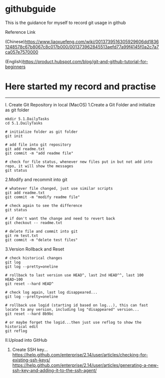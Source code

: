 # githubguide
This is the guidance for myself to record git usage in github

Reference Link

(Chinese)https://www.liaoxuefeng.com/wiki/0013739516305929606dd18361248578c67b8067c8c017b000/001373962845513aefd77a99f4145f0a2c7a7ca057e7570000

(English)https://product.hubspot.com/blog/git-and-github-tutorial-for-beginners

# Here started my record and practise
----------------------------------------------------
I. Create Git Repository in local (MacOS)
1.Create a Git Folder and initialize as git folder
```terminal
mkdir 5.1.DailyTasks
cd 5.1.DailyTasks

# initialize folder as git folder
git init

# add file into git repository
git add readme.txt
git commit -m "add readme file"

# check for file status, whenever new files put in but not add into repo, it will show the messages
git status
```

2.Modify and recommit into git
```terminal
# whatever file changed, just use similar scripts
git add readme.txt
git commit -m "modify readme file"

# check again to see the difference
git status

# if don't want the change and need to revert back
git checkout -- readme.txt

# delete file and commit into git
git rm test.txt
git commit -m "delete test files"
```

3.Version Rollback and Reset
```terminal
# check historical changes
git log
git log --pretty=oneline

# rollback to last version use HEAD^, last 2nd HEAD^^, last 100 HEAD~100
git reset --hard HEAD^

# check log again, last log disappeared...
git log --pretty=oneline

# rollback use logid (starting id based on log...), this can fast locate to any version, including log "disappeared" version...
git reset --hard 8b9bc

# or maybe forget the logid...then just use reflog to show the historical edit
git reflog
```

II.Upload into GitHub
1. Create SSH key...
https://help.github.com/enterprise/2.14/user/articles/checking-for-existing-ssh-keys/
https://help.github.com/enterprise/2.14/user/articles/generating-a-new-ssh-key-and-adding-it-to-the-ssh-agent/
